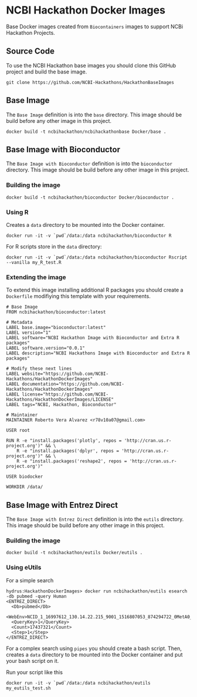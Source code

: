 # NCBI Hackathon Docker Images
Base Docker images created from `Biocontainers` images to support NCBi Hackathon Projects.

## Source Code

To use the NCBI Hackathon base images you should clone this GitHub project and build the base image.

```
git clone https://github.com/NCBI-Hackathons/HackathonBaseImages
```

## Base Image

The `Base Image` definition is into the `base` directory. This image should be build before any other image in this project.

```
docker build -t ncbihackathon/ncbihackathonbase Docker/base .
```

## Base Image with Bioconductor

The `Base Image with Bioconductor` definition is into the `bioconductor` directory. This image should be build before any other image in this project.

### Building the image

```
docker build -t ncbihackathon/bioconductor Docker/bioconductor .
```

### Using R

Creates a `data` directory to be mounted into the Docker container.

```
docker run -it -v `pwd`/data:/data ncbihackathon/bioconductor R
```

For R scripts store in the `data` directory:

```
docker run -it -v `pwd`/data:/data ncbihackathon/bioconductor Rscript --vanilla my_R_test.R
```

### Extending the image

To extend this image installing additional R packages you should create a `Dockerfile` modifiying this template with your requirements.


```
# Base Image
FROM ncbihackathon/bioconductor:latest

# Metadata
LABEL base.image="bioconductor:latest"
LABEL version="1"
LABEL software="NCBI Hackathon Image with Bioconductor and Extra R packages"
LABEL software.version="0.0.1"
LABEL description="NCBI Hackathons Image with Bioconductor and Extra R packages"

# Modify these next lines
LABEL website="https://github.com/NCBI-Hackathons/HackathonDockerImages"
LABEL documentation="https://github.com/NCBI-Hackathons/HackathonDockerImages"
LABEL license="https://github.com/NCBI-Hackathons/HackathonDockerImages/LICENSE"
LABEL tags="NCBI, Hackathon, Bioconductor"

# Maintainer
MAINTAINER Roberto Vera Alvarez <r78v10a07@gmail.com>

USER root

RUN R -e "install.packages('plotly', repos = 'http://cran.us.r-project.org')" && \
    R -e "install.packages('dplyr', repos = 'http://cran.us.r-project.org')" && \
    R -e "install.packages('reshape2', repos = 'http://cran.us.r-project.org')"

USER biodocker

WORKDIR /data/
```

## Base Image with Entrez Direct

The `Base Image with Entrez Direct` definition is into the `eutils` directory. This image should be build before any other image in this project.

### Building the image

```
docker build -t ncbihackathon/eutils Docker/eutils .
```

### Using eUtils

For a simple search

```
hydrus:HackathonDockerImages> docker run ncbihackathon/eutils esearch -db pubmed -query Human
<ENTREZ_DIRECT>
  <Db>pubmed</Db>
  <WebEnv>NCID_1_16997612_130.14.22.215_9001_1516807053_874294722_0MetA0_S_MegaStore_F_1</WebEnv>
  <QueryKey>1</QueryKey>
  <Count>17437321</Count>
  <Step>1</Step>
</ENTREZ_DIRECT>
```

For a complex search using `pipes` you should create a bash script. Then, creates a `data` directory to be mounted into the Docker container and put your bash script on it.

Run your script like this

```
docker run -it -v `pwd`/data:/data ncbihackathon/eutils my_eutils_test.sh
```



